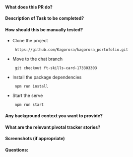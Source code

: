 #### What does this PR do?
#### Description of Task to be completed?
#### How should this be manually tested?
- Clone the project

       https://github.com/Kagorora/kagorora_portofolio.git

- Move to the chat branch

       git checkout ft-skills-card-173303303

- Install the package dependencies

       npm run install

- Start the serve

       npm run start



#### Any background context you want to provide?
#### What are the relevant pivotal tracker stories?
#### Screenshots (if appropriate)
#### Questions:
